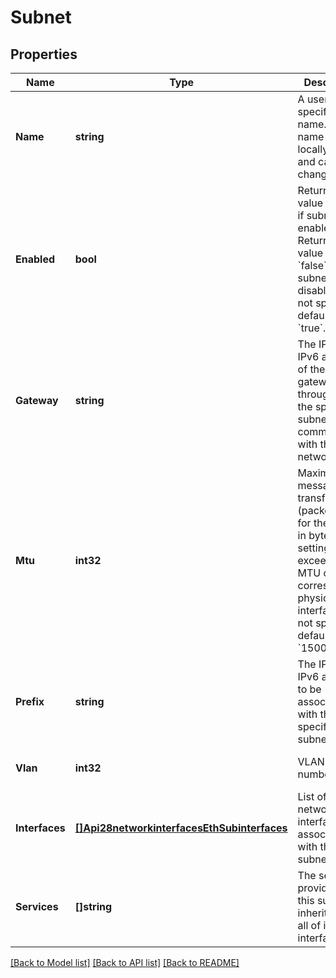 # Subnet

## Properties
Name | Type | Description | Notes
------------ | ------------- | ------------- | -------------
**Name** | **string** | A user-specified name. The name must be locally unique and can be changed. | [optional] [default to null]
**Enabled** | **bool** | Returns a value of &#x60;true&#x60; if subnet is enabled. Returns a value of &#x60;false&#x60; if subnet is disabled. If not specified, defaults to &#x60;true&#x60;. | [optional] [default to null]
**Gateway** | **string** | The IPv4 or IPv6 address of the gateway through which the specified subnet is to communicate with the network. | [optional] [default to null]
**Mtu** | **int32** | Maximum message transfer unit (packet) size for the subnet in bytes. MTU setting cannot exceed the MTU of the corresponding physical interface. If not specified, defaults to &#x60;1500&#x60;. | [optional] [default to null]
**Prefix** | **string** | The IPv4 or IPv6 address to be associated with the specified subnet. | [optional] [default to null]
**Vlan** | **int32** | VLAN ID number. | [optional] [default to null]
**Interfaces** | [**[]Api28networkinterfacesEthSubinterfaces**](api2.8networkinterfaces_eth_subinterfaces.md) | List of network interfaces associated with this subnet. | [optional] [default to null]
**Services** | **[]string** | The services provided by this subnet, as inherited from all of its interfaces. | [optional] [default to null]

[[Back to Model list]](../README.md#documentation-for-models) [[Back to API list]](../README.md#documentation-for-api-endpoints) [[Back to README]](../README.md)

